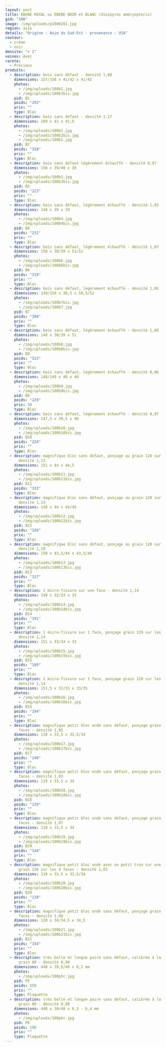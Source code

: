 ```yaml
---
layout: post
title: EBENE ROYAL ou EBENE NOIR et BLANC (diospyros embryopteris)
gid: "100"
image: /img/uploads/p1000281.jpg
region: asie
details: "Origine : Asie du Sud-Est - provenance : USA"
couleur:
  - crème
  - noir
densite: "> 1"
veines: Avec
rarete:
  - Précieux
produits:
  - description: bois sans défaut - densité 1,08
    dimensions: 157/158 x 41/42 x 41/42
    photos:
      - /img/uploads/100b1.jpg
      - /img/uploads/100b1bis.jpg
    pid: B1
    poids: "293"
    prix: ""
    type: Bloc
  - description: bois sans défaut - densité 1,17
    dimensions: 160 x 41 x 41,5
    photos:
      - /img/uploads/100b2.jpg
      - /img/uploads/100b2bis.jpg
      - /img/uploads/100b2.jpg
    pid: B2
    poids: "318"
    prix: ""
    type: Bloc
  - description: bois sans défaut légèrement échauffé - densité 0,97
    dimensions: 150 x 39/40 x 39
    photos:
      - /img/uploads/100b3.jpg
      - /img/uploads/100b3bis.jpg
    pid: B3
    poids: "223"
    prix: ""
    type: Bloc
  - description: bois sans défaut, légèrement échauffé - densité 1,03
    dimensions: 148 x 39 x 39
    photos:
      - /img/uploads/100b4.jpg
      - /img/uploads/100b4bis.jpg
    pid: B4
    poids: "231"
    prix: ""
    type: Bloc
  - description: bois sans défaut, légèrement échauffé - densité 1,07
    dimensions: 150 x 38/39 x 51/52
    photos:
      - /img/uploads/100b6.jpg
      - /img/uploads/100b6bis.jpg
    pid: B6
    poids: "319"
    prix: ""
    type: Bloc
  - description: bois sans défaut, légèrement échauffé - densité 1,05
    dimensions: 149/150 x 38,5 x 50,5/52
    photos:
      - /img/uploads/100b7bis.jpg
      - /img/uploads/100b7.jpg
    pid: B7
    poids: "308"
    prix: ""
    type: Bloc
  - description: bois sans défaut, légèrement échauffé - densité 1,08
    dimensions: 148 x 38/39 x 51
    photos:
      - /img/uploads/100b8.jpg
      - /img/uploads/100b8bis.jpg
    pid: B8
    poids: "313"
    prix: ""
    type: Bloc
  - description: bois sans défaut, légèrement échauffé - densité 0,96
    dimensions: 148/149 x 40 x 40
    photos:
      - /img/uploads/100b9.jpg
      - /img/uploads/100b9bis.jpg
    pid: B9
    poids: "229"
    prix: 34
    type: Bloc
  - description: bois sans défaut, légèrement échauffé - densité 0,97
    dimensions: 147,5 x 39,5 x 40
    photos:
      - /img/uploads/100b10.jpg
      - /img/uploads/100b10bis.jpg
    pid: B10
    poids: "224"
    prix: ""
    type: Bloc
  - description: magnifique bloc sans défaut, ponçage au grain 120 sur les 4 faces -
      densité 1,13
    dimensions: 151 x 44 x 44,5
    photos:
      - /img/uploads/100b11.jpg
      - /img/uploads/100b11bis.jpg
    pid: B11
    poids: "333"
    type: Bloc
  - description: magnifique bloc sans défaut, ponçage au grain 120 sur les 4 faces -
      densité 1,13
    dimensions: 148 x 44 x 44/45
    photos:
      - /img/uploads/100b12.jpg
      - /img/uploads/100b12bis.jpg
    pid: B12
    poids: "326"
    prix: ""
    type: Bloc
  - description: magnifique bloc sans défaut, ponçage au grain 120 sur les 4 faces -
      densité 1,10
    dimensions: 150 x 43,5/44 x 43,5/44
    photos:
      - /img/uploads/100b13.jpg
      - /img/uploads/100b13bis.jpg
    pid: B13
    poids: "317"
    prix: ""
    type: Bloc
  - description: 1 micro-fissure sur une face - densité 1,14
    dimensions: 148 x 32/33 x 33
    photos:
      - /img/uploads/100b14.jpg
      - /img/uploads/100b14bis.jpg
    pid: B14
    poids: "191"
    prix: ""
    type: Bloc
  - description: 1 micro-fissure sur 1 face, ponçage grain 120 sur les 4 faces -
      densité 1,14
    dimensions: 151 x 33/34 x 33
    photos:
      - /img/uploads/100b15.jpg
      - /img/uploads/100b15bis.jpg
    pid: B15
    poids: "189"
    prix: ""
    type: Bloc
  - description: 1 micro-fissure sur 1 face, ponçage grain 120 sur les 4 faces -
      densité 1,14
    dimensions: 151,5 x 32/33 x 33/35
    photos:
      - /img/uploads/100b16.jpg
      - /img/uploads/100b16bis.jpg
    pid: B16
    poids: "194"
    prix: ""
    type: Bloc
  - description: magnifique petit bloc ondé sans défaut, ponçage grain 120 sur les 4
      faces - densité 1,05
    dimensions: 118 x 33,5 x 33,5/34
    photos:
      - /img/uploads/100b17.jpg
      - /img/uploads/100b17bis.jpg
    pid: B17
    poids: "140"
    prix: ""
    type: Bloc
  - description: magnifique petit bloc ondé sans défaut, ponçage grain 120 sur les 4
      faces - densité 1,03
    dimensions: 119 x 33,5 x 34
    photos:
      - /img/uploads/100b18.jpg
      - /img/uploads/100b18bis.jpg
    pid: B18
    poids: "139"
    prix: ""
    type: Bloc
  - description: magnifique petit bloc ondé sans défaut, ponçage grain 120 sur les 4
      faces - densité 1,07
    dimensions: 118 x 33,5 x 34
    photos:
      - /img/uploads/100b19.jpg
      - /img/uploads/100b19bis.jpg
    pid: B19
    poids: "144"
    prix: ""
    type: Bloc
  - description: magnifique petit bloc ondé avec un petit trou sur une face, ponçage
      grain 120 sur les 4 faces - densité 1,03
    dimensions: 119 x 33,5 x 33,5/34
    photos:
      - /img/uploads/100b20.jpg
      - /img/uploads/100b20bis.jpg
    pid: B20
    poids: "138"
    prix: ""
    type: Bloc
  - description: magnifique petit bloc ondé sans défaut, ponçage grain 120 sur les 4
      faces - densité 1,08
    dimensions: 120 x 34/34,5 x 34,5
    photos:
      - /img/uploads/100b21.jpg
      - /img/uploads/100b21bis.jpg
    pid: B21
    poids: "154"
    prix: ""
    type: Bloc
  - description: très belle et longue paire sans défaut, calibrée à la JET 22/44
      grain 80 - densité 0,90
    dimensions: 440 x 39,5/40 x 8,2 mm
    photos:
      - /img/uploads/100p5c.jpg
    pid: P5
    poids: 259
    prix: ""
    type: Plaquette
  - description: très belle et longue paire sans défaut, calibrée à la JET 22/44
      grain 80 - densité 0,90
    dimensions: 440 x 39/40 x 6,3 - 6,4 mm
    photos:
      - /img/uploads/100p6c.jpg
    pid: P6
    poids: 198
    prix: ""
    type: Plaquette
---
```

